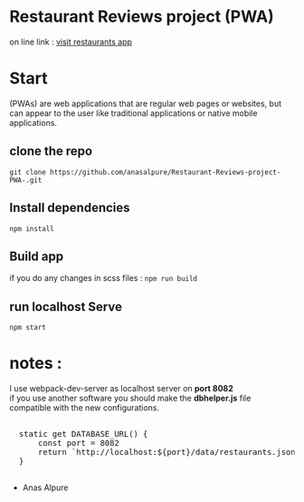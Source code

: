 # **Restaurant Reviews** project (PWA)   
on line link : 
<a href="https://restaurant1app.herokuapp.com/"> visit restaurants app </a>


# Start
(PWAs) are web applications that are regular web pages or websites, but can appear to the user like traditional applications or native mobile applications.  


## clone the repo 
 ` git clone https://github.com/anasalpure/Restaurant-Reviews-project-PWA-.git `
## Install dependencies
 `npm install`

## Build app  
 if you do any changes in scss files :
 `npm run build`

## run localhost Serve  
`npm start`

# notes :
I use webpack-dev-server as localhost server on **port 8082**   
if you use another software you should make the **dbhelper.js** file compatible with the new configurations.  
<pre>

  static get DATABASE_URL() {
      const port = 8082 
      return `http://localhost:${port}/data/restaurants.json`;
  }

</pre>

*  Anas Alpure


